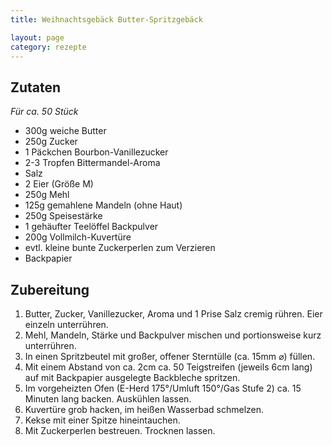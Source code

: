 ```yaml
---
title: Weihnachtsgebäck Butter-Spritzgebäck

layout: page
category: rezepte
---
```


Zutaten
-------
*Für ca. 50 Stück*

- 300g weiche Butter
- 250g Zucker
- 1 Päckchen Bourbon-Vanillezucker
- 2-3 Tropfen Bittermandel-Aroma
- Salz
- 2 Eier (Größe M)
- 250g Mehl
- 125g gemahlene Mandeln (ohne Haut)
- 250g Speisestärke
- 1 gehäufter Teelöffel Backpulver
- 200g Vollmilch-Kuvertüre
- evtl. kleine bunte Zuckerperlen zum Verzieren
- Backpapier

Zubereitung
-----------
1. Butter, Zucker, Vanillezucker, Aroma und 1 Prise Salz cremig rühren. Eier einzeln unterrühren.
2. Mehl, Mandeln, Stärke und Backpulver mischen und portionsweise kurz unterrühren.
3. In einen Spritzbeutel mit großer, offener Sterntülle (ca. 15mm ⌀) füllen.
4. Mit einem Abstand von ca. 2cm ca. 50 Teigstreifen (jeweils 6cm lang) auf mit Backpapier ausgelegte Backbleche spritzen.
5. Im vorgeheizten Ofen (E-Herd 175°/Umluft 150°/Gas Stufe 2) ca. 15 Minuten lang backen. Auskühlen lassen.
6. Kuvertüre grob hacken, im heißen Wasserbad schmelzen.
7. Kekse mit einer Spitze hineintauchen.
8. Mit Zuckerperlen bestreuen. Trocknen lassen.
